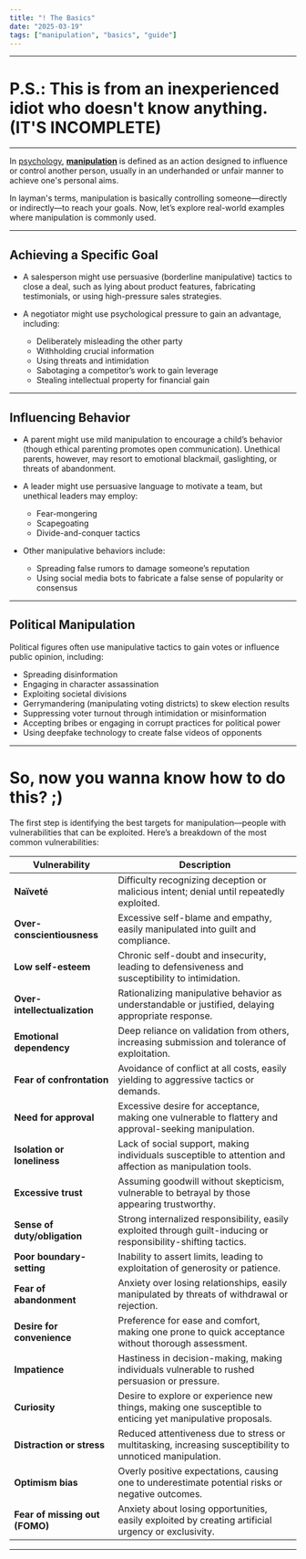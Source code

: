 ```yaml
---
title: "! The Basics"
date: "2025-03-19"
tags: ["manipulation", "basics", "guide"]
---
```


---

# P.S.: This is from an inexperienced idiot who doesn't know anything. (IT'S INCOMPLETE)

---

In [psychology](https://en.wikipedia.org/wiki/Psychology), [**manipulation**](https://dictionary.cambridge.org/us/dictionary/english/manipulation) is defined as an action designed to influence or control another person, usually in an underhanded or unfair manner to achieve one's personal aims.

In layman's terms, manipulation is basically controlling someone—directly or indirectly—to reach your goals. Now, let’s explore real-world examples where manipulation is commonly used.

---

## Achieving a Specific Goal

- A salesperson might use persuasive (borderline manipulative) tactics to close a deal, such as lying about product features, fabricating testimonials, or using high-pressure sales strategies.
    
- A negotiator might use psychological pressure to gain an advantage, including:
    
    - Deliberately misleading the other party
    - Withholding crucial information
    - Using threats and intimidation
    - Sabotaging a competitor’s work to gain leverage
    - Stealing intellectual property for financial gain

---

## Influencing Behavior

- A parent might use mild manipulation to encourage a child’s behavior (though ethical parenting promotes open communication). Unethical parents, however, may resort to emotional blackmail, gaslighting, or threats of abandonment.
    
- A leader might use persuasive language to motivate a team, but unethical leaders may employ:
    
    - Fear-mongering
    - Scapegoating
    - Divide-and-conquer tactics
- Other manipulative behaviors include:
    
    - Spreading false rumors to damage someone’s reputation
    - Using social media bots to fabricate a false sense of popularity or consensus

---

## Political Manipulation

Political figures often use manipulative tactics to gain votes or influence public opinion, including:

- Spreading disinformation
- Engaging in character assassination
- Exploiting societal divisions
- Gerrymandering (manipulating voting districts) to skew election results
- Suppressing voter turnout through intimidation or misinformation
- Accepting bribes or engaging in corrupt practices for political power
- Using deepfake technology to create false videos of opponents

---

# So, now you wanna know **how** to do this? ;)

The first step is identifying the best targets for manipulation—people with vulnerabilities that can be exploited. Here’s a breakdown of the most common vulnerabilities:

|**Vulnerability**|**Description**|
|---|---|
|**Naïveté**|Difficulty recognizing deception or malicious intent; denial until repeatedly exploited.|
|**Over-conscientiousness**|Excessive self-blame and empathy, easily manipulated into guilt and compliance.|
|**Low self-esteem**|Chronic self-doubt and insecurity, leading to defensiveness and susceptibility to intimidation.|
|**Over-intellectualization**|Rationalizing manipulative behavior as understandable or justified, delaying appropriate response.|
|**Emotional dependency**|Deep reliance on validation from others, increasing submission and tolerance of exploitation.|
|**Fear of confrontation**|Avoidance of conflict at all costs, easily yielding to aggressive tactics or demands.|
|**Need for approval**|Excessive desire for acceptance, making one vulnerable to flattery and approval-seeking manipulation.|
|**Isolation or loneliness**|Lack of social support, making individuals susceptible to attention and affection as manipulation tools.|
|**Excessive trust**|Assuming goodwill without skepticism, vulnerable to betrayal by those appearing trustworthy.|
|**Sense of duty/obligation**|Strong internalized responsibility, easily exploited through guilt-inducing or responsibility-shifting tactics.|
|**Poor boundary-setting**|Inability to assert limits, leading to exploitation of generosity or patience.|
|**Fear of abandonment**|Anxiety over losing relationships, easily manipulated by threats of withdrawal or rejection.|
|**Desire for convenience**|Preference for ease and comfort, making one prone to quick acceptance without thorough assessment.|
|**Impatience**|Hastiness in decision-making, making individuals vulnerable to rushed persuasion or pressure.|
|**Curiosity**|Desire to explore or experience new things, making one susceptible to enticing yet manipulative proposals.|
|**Distraction or stress**|Reduced attentiveness due to stress or multitasking, increasing susceptibility to unnoticed manipulation.|
|**Optimism bias**|Overly positive expectations, causing one to underestimate potential risks or negative outcomes.|
|**Fear of missing out (FOMO)**|Anxiety about losing opportunities, easily exploited by creating artificial urgency or exclusivity.|

---

